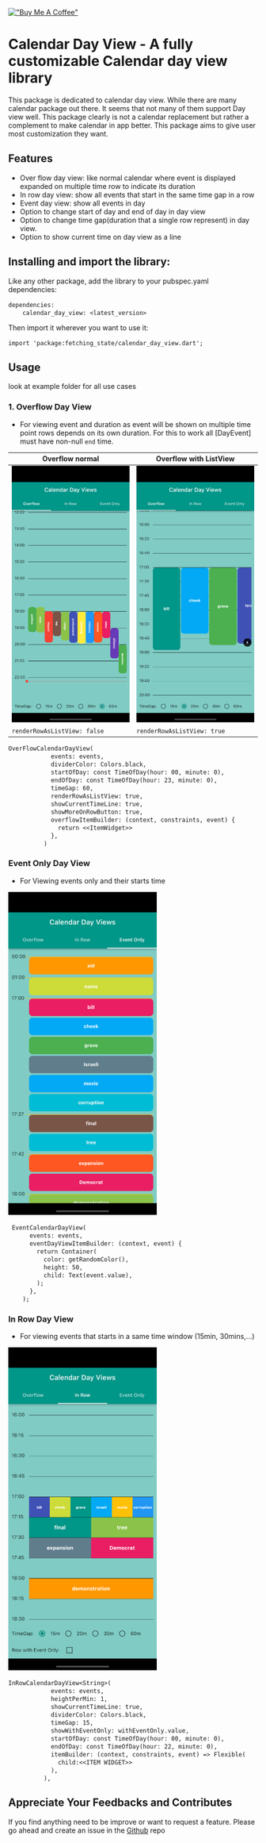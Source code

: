 [!["Buy Me A Coffee"](https://www.buymeacoffee.com/assets/img/custom_images/orange_img.png)](https://www.buymeacoffee.com/samderlust)

# Calendar Day View - A fully customizable Calendar day view library

This package is dedicated to calendar day view. While there are many calendar package out there. It seems that not many of them support Day view well. This package clearly is not a calendar replacement but rather a complement to make calendar in app better.
This package aims to give user most customization they want.

## Features

- Over flow day view: like normal calendar where event is displayed expanded on multiple time row to indicate its duration
- In row day view: show all events that start in the same time gap in a row
- Event day view: show all events in day
- Option to change start of day and end of day in day view
- Option to change time gap(duration that a single row represent) in day view.
- Option to show current time on day view as a line

## Installing and import the library:

Like any other package, add the library to your pubspec.yaml dependencies:

```
dependencies:
    calendar_day_view: <latest_version>
```

Then import it wherever you want to use it:

```
import 'package:fetching_state/calendar_day_view.dart';
```

## Usage

look at example folder for all use cases

### 1. Overflow Day View

- For viewing event and duration as event will be shown on multiple time point rows depends on its own duration. For this to work all [DayEvent] must have non-null `end` time.

| Overflow normal                                                                                                            | Overflow with ListView                                                                                                      |
| -------------------------------------------------------------------------------------------------------------------------- | --------------------------------------------------------------------------------------------------------------------------- |
| <img src="https://raw.githubusercontent.com/samderlust/images/main/of1.png" alt="Overflow Day View" style="width:300px;"/> | <img src="https://raw.githubusercontent.com/samderlust/images/main/ofl2.png" alt="Overflow Day View" style="width:300px;"/> |
| `renderRowAsListView: false`                                                                                               | `renderRowAsListView: true`                                                                                                 |

```
OverFlowCalendarDayView(
            events: events,
            dividerColor: Colors.black,
            startOfDay: const TimeOfDay(hour: 00, minute: 0),
            endOfDay: const TimeOfDay(hour: 23, minute: 0),
            timeGap: 60,
            renderRowAsListView: true,
            showCurrentTimeLine: true,
            showMoreOnRowButton: true,
            overflowItemBuilder: (context, constraints, event) {
              return <<ItemWidget>>
            },
          )
```

### Event Only Day View

- For Viewing events only and their starts time

<img src="https://raw.githubusercontent.com/samderlust/images/main/eventonly.png" alt="event only day view" style="width:300px;"/>

```
 EventCalendarDayView(
      events: events,
      eventDayViewItemBuilder: (context, event) {
        return Container(
          color: getRandomColor(),
          height: 50,
          child: Text(event.value),
        );
      },
    );
```

### In Row Day View

- For viewing events that starts in a same time window (15min, 30mins,...)

<img src="https://raw.githubusercontent.com/samderlust/images/main/ir.png" alt="In Row Day View" style="width:300px;"/>

```
InRowCalendarDayView<String>(
            events: events,
            heightPerMin: 1,
            showCurrentTimeLine: true,
            dividerColor: Colors.black,
            timeGap: 15,
            showWithEventOnly: withEventOnly.value,
            startOfDay: const TimeOfDay(hour: 00, minute: 0),
            endOfDay: const TimeOfDay(hour: 22, minute: 0),
            itemBuilder: (context, constraints, event) => Flexible(
              child:<<ITEM WIDGET>>
            ),
          ),
```

## Appreciate Your Feedbacks and Contributes

If you find anything need to be improve or want to request a feature. Please go ahead and create an issue in the [Github](https://github.com/samderlust/calendar_day_view) repo

